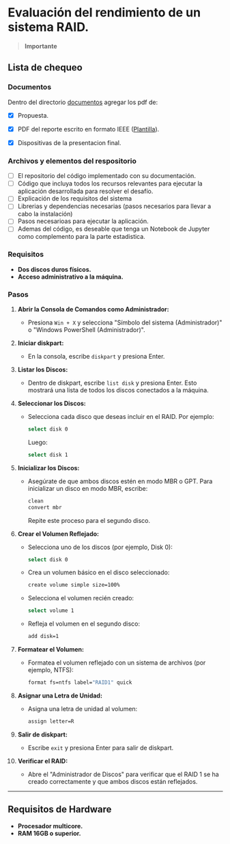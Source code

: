 # Evaluación del rendimiento de un sistema RAID.

> **Importante** 

## Lista de chequeo

### Documentos

Dentro del directorio [documentos](documentos/) agregar los pdf de:
- [x] Propuesta.
- [x] PDF del reporte escrito en formato IEEE ([Plantilla](https://docs.google.com/document/d/1STlifdKxZfG4ckL1YRGXvTSxvrQErKwg9SXYhQl0JYo/edit?usp=sharing)).
- [x] Dispositivas de la presentacion final.


### Archivos y elementos del respositorio

- [ ] El repositorio del código implementado con su documentación. 
- [ ] Código que incluya todos los recursos relevantes para ejecutar la aplicación desarrollada para resolver el desafío. 
- [ ] Explicación de los requisitos del sistema
- [ ] Librerias y dependencias necesarias (pasos necesarios para llevar a cabo la instalación)
- [ ] Pasos necesarioas para ejecutar la aplicación.
- [ ] Ademas del código, es deseable que tenga un Notebook de Jupyter como complemento para la parte estadistica.

### Requisitos
- **Dos discos duros físicos.**
- **Acceso administrativo a la máquina.**

### Pasos

1. **Abrir la Consola de Comandos como Administrador:**
   - Presiona `Win + X` y selecciona "Símbolo del sistema (Administrador)" o "Windows PowerShell (Administrador)".

2. **Iniciar diskpart:**
   - En la consola, escribe `diskpart` y presiona Enter.

3. **Listar los Discos:**
   - Dentro de diskpart, escribe `list disk` y presiona Enter. Esto mostrará una lista de todos los discos conectados a la máquina.

4. **Seleccionar los Discos:**
   - Selecciona cada disco que deseas incluir en el RAID. Por ejemplo:
     ```bash
     select disk 0
     ```
     Luego:
     ```bash
     select disk 1
     ```

5. **Inicializar los Discos:**
   - Asegúrate de que ambos discos estén en modo MBR o GPT. Para inicializar un disco en modo MBR, escribe:
     ```bash
     clean
     convert mbr
     ```
     Repite este proceso para el segundo disco.

6. **Crear el Volumen Reflejado:**
   - Selecciona uno de los discos (por ejemplo, Disk 0):
     ```bash
     select disk 0
     ```
   - Crea un volumen básico en el disco seleccionado:
     ```bash
     create volume simple size=100%
     ```
   - Selecciona el volumen recién creado:
     ```bash
     select volume 1
     ```
   - Refleja el volumen en el segundo disco:
     ```bash
     add disk=1
     ```

7. **Formatear el Volumen:**
   - Formatea el volumen reflejado con un sistema de archivos (por ejemplo, NTFS):
     ```bash
     format fs=ntfs label="RAID1" quick
     ```

8. **Asignar una Letra de Unidad:**
   - Asigna una letra de unidad al volumen:
     ```bash
     assign letter=R
     ```

9. **Salir de diskpart:**
   - Escribe `exit` y presiona Enter para salir de diskpart.

10. **Verificar el RAID:**
    - Abre el "Administrador de Discos" para verificar que el RAID 1 se ha creado correctamente y que ambos discos están reflejados.
---
## Requisitos de Hardware
- **Procesador multicore.**
- **RAM 16GB o superior.**
  
